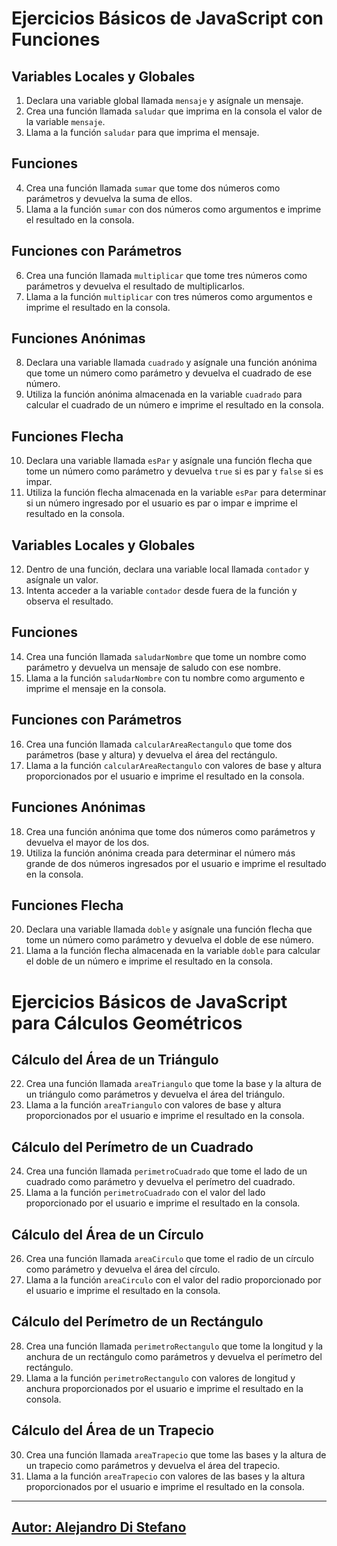 # Ejercicios Básicos de JavaScript con Funciones

## Variables Locales y Globales

1. Declara una variable global llamada `mensaje` y asígnale un mensaje.
2. Crea una función llamada `saludar` que imprima en la consola el valor de la variable `mensaje`.
3. Llama a la función `saludar` para que imprima el mensaje.

## Funciones

4. Crea una función llamada `sumar` que tome dos números como parámetros y devuelva la suma de ellos.
5. Llama a la función `sumar` con dos números como argumentos e imprime el resultado en la consola.

## Funciones con Parámetros

6. Crea una función llamada `multiplicar` que tome tres números como parámetros y devuelva el resultado de multiplicarlos.
7. Llama a la función `multiplicar` con tres números como argumentos e imprime el resultado en la consola.

## Funciones Anónimas

8. Declara una variable llamada `cuadrado` y asígnale una función anónima que tome un número como parámetro y devuelva el cuadrado de ese número.
9. Utiliza la función anónima almacenada en la variable `cuadrado` para calcular el cuadrado de un número e imprime el resultado en la consola.

## Funciones Flecha

10. Declara una variable llamada `esPar` y asígnale una función flecha que tome un número como parámetro y devuelva `true` si es par y `false` si es impar.
11. Utiliza la función flecha almacenada en la variable `esPar` para determinar si un número ingresado por el usuario es par o impar e imprime el resultado en la consola.

## Variables Locales y Globales

12. Dentro de una función, declara una variable local llamada `contador` y asígnale un valor.
13. Intenta acceder a la variable `contador` desde fuera de la función y observa el resultado.

## Funciones

14. Crea una función llamada `saludarNombre` que tome un nombre como parámetro y devuelva un mensaje de saludo con ese nombre.
15. Llama a la función `saludarNombre` con tu nombre como argumento e imprime el mensaje en la consola.

## Funciones con Parámetros

16. Crea una función llamada `calcularAreaRectangulo` que tome dos parámetros (base y altura) y devuelva el área del rectángulo.
17. Llama a la función `calcularAreaRectangulo` con valores de base y altura proporcionados por el usuario e imprime el resultado en la consola.

## Funciones Anónimas

18. Crea una función anónima que tome dos números como parámetros y devuelva el mayor de los dos.
19. Utiliza la función anónima creada para determinar el número más grande de dos números ingresados por el usuario e imprime el resultado en la consola.

## Funciones Flecha

20. Declara una variable llamada `doble` y asígnale una función flecha que tome un número como parámetro y devuelva el doble de ese número.
21. Llama a la función flecha almacenada en la variable `doble` para calcular el doble de un número e imprime el resultado en la consola.

# Ejercicios Básicos de JavaScript para Cálculos Geométricos

## Cálculo del Área de un Triángulo

22. Crea una función llamada `areaTriangulo` que tome la base y la altura de un triángulo como parámetros y devuelva el área del triángulo.
23. Llama a la función `areaTriangulo` con valores de base y altura proporcionados por el usuario e imprime el resultado en la consola.

## Cálculo del Perímetro de un Cuadrado

24. Crea una función llamada `perimetroCuadrado` que tome el lado de un cuadrado como parámetro y devuelva el perímetro del cuadrado.
25. Llama a la función `perimetroCuadrado` con el valor del lado proporcionado por el usuario e imprime el resultado en la consola.

## Cálculo del Área de un Círculo

26. Crea una función llamada `areaCirculo` que tome el radio de un círculo como parámetro y devuelva el área del círculo.
27. Llama a la función `areaCirculo` con el valor del radio proporcionado por el usuario e imprime el resultado en la consola.

## Cálculo del Perímetro de un Rectángulo

28. Crea una función llamada `perimetroRectangulo` que tome la longitud y la anchura de un rectángulo como parámetros y devuelva el perímetro del rectángulo.
29. Llama a la función `perimetroRectangulo` con valores de longitud y anchura proporcionados por el usuario e imprime el resultado en la consola.

## Cálculo del Área de un Trapecio

30. Crea una función llamada `areaTrapecio` que tome las bases y la altura de un trapecio como parámetros y devuelva el área del trapecio.
31. Llama a la función `areaTrapecio` con valores de las bases y la altura proporcionados por el usuario e imprime el resultado en la consola.





---

## [Autor: Alejandro Di Stefano](https://github.com/Drako01)